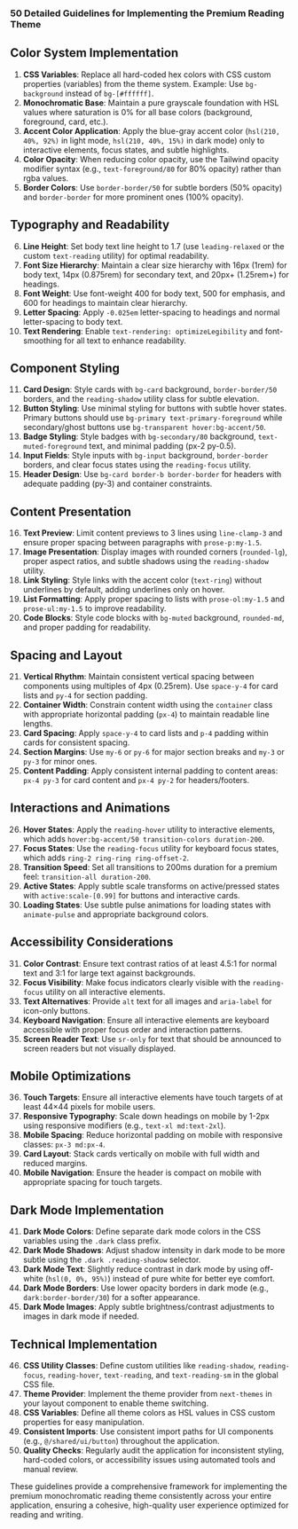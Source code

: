 ### 50 Detailed Guidelines for Implementing the Premium Reading Theme

## Color System Implementation

1. **CSS Variables**: Replace all hard-coded hex colors with CSS custom properties (variables) from the theme system. Example: Use `bg-background` instead of `bg-[#ffffff]`.
2. **Monochromatic Base**: Maintain a pure grayscale foundation with HSL values where saturation is 0% for all base colors (background, foreground, card, etc.).
3. **Accent Color Application**: Apply the blue-gray accent color (`hsl(210, 40%, 92%)` in light mode, `hsl(210, 40%, 15%)` in dark mode) only to interactive elements, focus states, and subtle highlights.
4. **Color Opacity**: When reducing color opacity, use the Tailwind opacity modifier syntax (e.g., `text-foreground/80` for 80% opacity) rather than rgba values.
5. **Border Colors**: Use `border-border/50` for subtle borders (50% opacity) and `border-border` for more prominent ones (100% opacity).


## Typography and Readability

6. **Line Height**: Set body text line height to 1.7 (use `leading-relaxed` or the custom `text-reading` utility) for optimal readability.
7. **Font Size Hierarchy**: Maintain a clear size hierarchy with 16px (1rem) for body text, 14px (0.875rem) for secondary text, and 20px+ (1.25rem+) for headings.
8. **Font Weight**: Use font-weight 400 for body text, 500 for emphasis, and 600 for headings to maintain clear hierarchy.
9. **Letter Spacing**: Apply `-0.025em` letter-spacing to headings and normal letter-spacing to body text.
10. **Text Rendering**: Enable `text-rendering: optimizeLegibility` and font-smoothing for all text to enhance readability.


## Component Styling

11. **Card Design**: Style cards with `bg-card` background, `border-border/50` borders, and the `reading-shadow` utility class for subtle elevation.
12. **Button Styling**: Use minimal styling for buttons with subtle hover states. Primary buttons should use `bg-primary text-primary-foreground` while secondary/ghost buttons use `bg-transparent hover:bg-accent/50`.
13. **Badge Styling**: Style badges with `bg-secondary/80` background, `text-muted-foreground` text, and minimal padding (px-2 py-0.5).
14. **Input Fields**: Style inputs with `bg-input` background, `border-border` borders, and clear focus states using the `reading-focus` utility.
15. **Header Design**: Use `bg-card border-b border-border` for headers with adequate padding (py-3) and container constraints.


## Content Presentation

16. **Text Preview**: Limit content previews to 3 lines using `line-clamp-3` and ensure proper spacing between paragraphs with `prose-p:my-1.5`.
17. **Image Presentation**: Display images with rounded corners (`rounded-lg`), proper aspect ratios, and subtle shadows using the `reading-shadow` utility.
18. **Link Styling**: Style links with the accent color (`text-ring`) without underlines by default, adding underlines only on hover.
19. **List Formatting**: Apply proper spacing to lists with `prose-ol:my-1.5` and `prose-ul:my-1.5` to improve readability.
20. **Code Blocks**: Style code blocks with `bg-muted` background, `rounded-md`, and proper padding for readability.


## Spacing and Layout

21. **Vertical Rhythm**: Maintain consistent vertical spacing between components using multiples of 4px (0.25rem). Use `space-y-4` for card lists and `py-4` for section padding.
22. **Container Width**: Constrain content width using the `container` class with appropriate horizontal padding (`px-4`) to maintain readable line lengths.
23. **Card Spacing**: Apply `space-y-4` to card lists and `p-4` padding within cards for consistent spacing.
24. **Section Margins**: Use `my-6` or `py-6` for major section breaks and `my-3` or `py-3` for minor ones.
25. **Content Padding**: Apply consistent internal padding to content areas: `px-4 py-3` for card content and `px-4 py-2` for headers/footers.


## Interactions and Animations

26. **Hover States**: Apply the `reading-hover` utility to interactive elements, which adds `hover:bg-accent/50 transition-colors duration-200`.
27. **Focus States**: Use the `reading-focus` utility for keyboard focus states, which adds `ring-2 ring-ring ring-offset-2`.
28. **Transition Speed**: Set all transitions to 200ms duration for a premium feel: `transition-all duration-200`.
29. **Active States**: Apply subtle scale transforms on active/pressed states with `active:scale-[0.99]` for buttons and interactive cards.
30. **Loading States**: Use subtle pulse animations for loading states with `animate-pulse` and appropriate background colors.


## Accessibility Considerations

31. **Color Contrast**: Ensure text contrast ratios of at least 4.5:1 for normal text and 3:1 for large text against backgrounds.
32. **Focus Visibility**: Make focus indicators clearly visible with the `reading-focus` utility on all interactive elements.
33. **Text Alternatives**: Provide `alt` text for all images and `aria-label` for icon-only buttons.
34. **Keyboard Navigation**: Ensure all interactive elements are keyboard accessible with proper focus order and interaction patterns.
35. **Screen Reader Text**: Use `sr-only` for text that should be announced to screen readers but not visually displayed.


## Mobile Optimizations

36. **Touch Targets**: Ensure all interactive elements have touch targets of at least 44×44 pixels for mobile users.
37. **Responsive Typography**: Scale down headings on mobile by 1-2px using responsive modifiers (e.g., `text-xl md:text-2xl`).
38. **Mobile Spacing**: Reduce horizontal padding on mobile with responsive classes: `px-3 md:px-4`.
39. **Card Layout**: Stack cards vertically on mobile with full width and reduced margins.
40. **Mobile Navigation**: Ensure the header is compact on mobile with appropriate spacing for touch targets.


## Dark Mode Implementation

41. **Dark Mode Colors**: Define separate dark mode colors in the CSS variables using the `.dark` class prefix.
42. **Dark Mode Shadows**: Adjust shadow intensity in dark mode to be more subtle using the `.dark .reading-shadow` selector.
43. **Dark Mode Text**: Slightly reduce contrast in dark mode by using off-white (`hsl(0, 0%, 95%)`) instead of pure white for better eye comfort.
44. **Dark Mode Borders**: Use lower opacity borders in dark mode (e.g., `dark:border-border/30`) for a softer appearance.
45. **Dark Mode Images**: Apply subtle brightness/contrast adjustments to images in dark mode if needed.


## Technical Implementation

46. **CSS Utility Classes**: Define custom utilities like `reading-shadow`, `reading-focus`, `reading-hover`, `text-reading`, and `text-reading-sm` in the global CSS file.
47. **Theme Provider**: Implement the theme provider from `next-themes` in your layout component to enable theme switching.
48. **CSS Variables**: Define all theme colors as HSL values in CSS custom properties for easy manipulation.
49. **Consistent Imports**: Use consistent import paths for UI components (e.g., `@/shared/ui/button`) throughout the application.
50. **Quality Checks**: Regularly audit the application for inconsistent styling, hard-coded colors, or accessibility issues using automated tools and manual review.


These guidelines provide a comprehensive framework for implementing the premium monochromatic reading theme consistently across your entire application, ensuring a cohesive, high-quality user experience optimized for reading and writing.